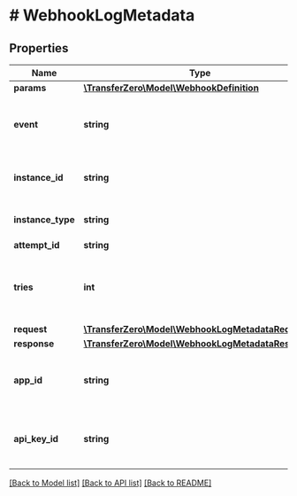 # # WebhookLogMetadata

## Properties

Name | Type | Description | Notes
------------ | ------------- | ------------- | -------------
**params** | [**\TransferZero\Model\WebhookDefinition**](WebhookDefinition.md) |  | [optional] 
**event** | **string** | Specific event that triggered the webhook | [optional] 
**instance_id** | **string** | Instance ID of the webhook event | [optional] 
**instance_type** | **string** | Type of instance event | [optional] 
**attempt_id** | **string** | Attempt ID | [optional] 
**tries** | **int** | Number of tries at the point webhook was triggered | [optional] 
**request** | [**\TransferZero\Model\WebhookLogMetadataRequest**](WebhookLogMetadataRequest.md) |  | [optional] 
**response** | [**\TransferZero\Model\WebhookLogMetadataResponse**](WebhookLogMetadataResponse.md) |  | [optional] 
**app_id** | **string** | ID of app on which webhook event was triggered | [optional] 
**api_key_id** | **string** | ID of API key in use at point of webhook event | [optional] 

[[Back to Model list]](../../README.md#documentation-for-models) [[Back to API list]](../../README.md#documentation-for-api-endpoints) [[Back to README]](../../README.md)


